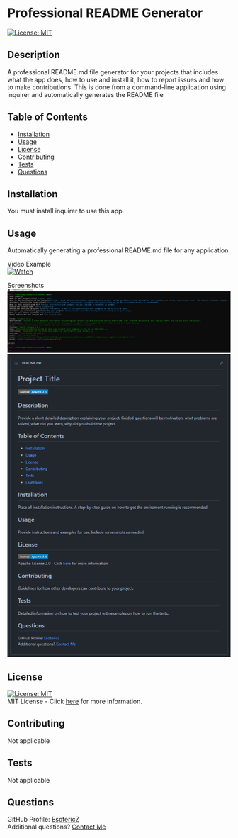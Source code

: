 # Professional README Generator
[![License: MIT](https://img.shields.io/badge/License-MIT-yellow.svg)](https://opensource.org/licenses/MIT)

## Description 
A professional README.md file generator for your projects that includes what the app does, how to use and install it, how to report issues and how to make contributions. This is done from a command-line application using inquirer and automatically generates the README file

## Table of Contents
- [Installation](#Installation)
- [Usage](#Usage)
- [License](#License)
- [Contributing](#Contributing)
- [Tests](#Tests)
- [Questions](#Questions)

## Installation
You must install inquirer to use this app
      
## Usage
Automatically generating a professional README.md file for any application  

Video Example  
[![Watch](https://img.freepik.com/free-vector/video-player-interface-play-button-play-video_177006-355.jpg?size=626&ext=jpg)](https://watch.screencastify.com/v/IREgH6SJfBRCUiqJCHnv)

Screenshots  
![Alt text](/assets/images/final.png?raw=true "Terminal View")
![Alt text](/assets/images/readme.png?raw=true "Final View")
      
## License
[![License: MIT](https://img.shields.io/badge/License-MIT-yellow.svg)](https://opensource.org/licenses/MIT)  
MIT License - Click [here](https://opensource.org/licenses/MIT) for more information.
      
## Contributing 
Not applicable

## Tests
Not applicable 

## Questions
GitHub Profile: [EsotericZ](https://www.github.com/EsotericZ)  
Additional questions? [Contact Me](mailto:cjsand03@gmail.com)
